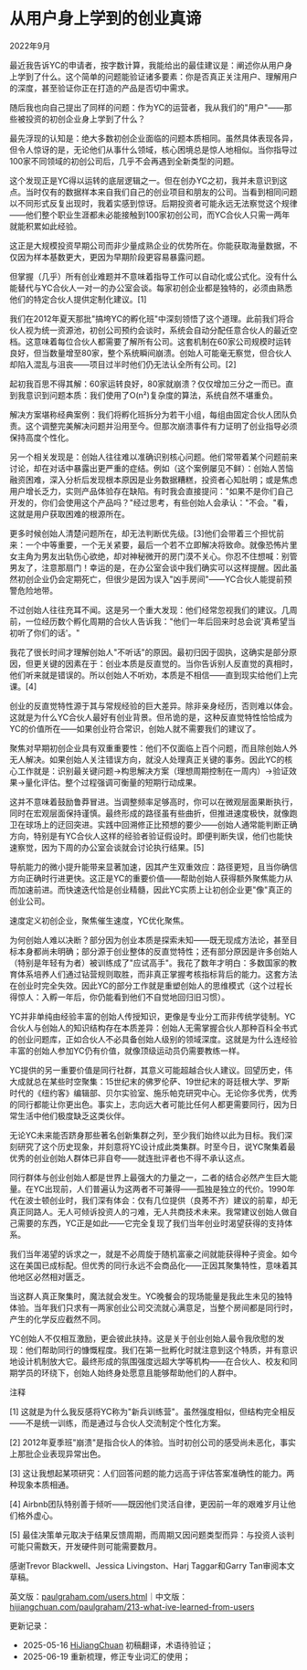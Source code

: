 


# 从用户身上学到的创业真谛

2022年9月

最近我告诉YC的申请者，按字数计算，我能给出的最佳建议是：阐述你从用户身上学到了什么。这个简单的问题能验证诸多要素：你是否真正关注用户、理解用户的深度，甚至验证你正在打造的产品是否切中需求。

随后我也向自己提出了同样的问题：作为YC的运营者，我从我们的"用户"——那些被投资的初创企业身上学到了什么？

最先浮现的认知是：绝大多数初创企业面临的问题本质相同。虽然具体表现各异，但令人惊讶的是，无论他们从事什么领域，核心困境总是惊人地相似。当你指导过100家不同领域的初创公司后，几乎不会再遇到全新类型的问题。

这个发现正是YC得以运转的底层逻辑之一。但在创办YC之初，我并未意识到这点。当时仅有的数据样本来自我们自己的创业项目和朋友的公司。当看到相同问题以不同形式反复出现时，我着实感到惊讶。后期投资者可能永远无法察觉这个规律——他们整个职业生涯都未必能接触到100家初创公司，而YC合伙人只需一两年就能积累如此经验。

这正是大规模投资早期公司而非少量成熟企业的优势所在。你能获取海量数据，不仅因为样本基数更大，更因为早期阶段更容易暴露问题。

但掌握（几乎）所有创业难题并不意味着指导工作可以自动化或公式化。没有什么能替代与YC合伙人一对一的办公室会谈。每家初创企业都是独特的，必须由熟悉他们的特定合伙人提供定制化建议。[1]

我们在2012年夏天那批"搞垮YC的孵化班"中深刻领悟了这个道理。此前我们将合伙人视为统一资源池，初创公司预约会谈时，系统会自动分配任意合伙人的最近空档。这意味着每位合伙人都需要了解所有公司。这套机制在60家公司规模时运转良好，但当数量增至80家，整个系统瞬间崩溃。创始人可能毫无察觉，但合伙人却陷入混乱与沮丧——项目过半时他们仍无法认全所有公司。[2]

起初我百思不得其解：60家运转良好，80家就崩溃？仅仅增加三分之一而已。直到我意识到问题本质：我们使用了O(n²)复杂度的算法，系统自然不堪重负。

解决方案堪称经典案例：我们将孵化班拆分为若干小组，每组由固定合伙人团队负责。这个调整完美解决问题并沿用至今。但那次崩溃事件有力证明了创业指导必须保持高度个性化。

另一个相关发现是：创始人往往难以准确识别核心问题。他们常带着某个问题前来讨论，却在对话中暴露出更严重的症结。例如（这个案例屡见不鲜）：创始人苦恼融资困难，深入分析后发现根本原因是业务数据糟糕，投资者心知肚明；或是焦虑用户增长乏力，实则产品体验存在缺陷。有时我会直接提问："如果不是你们自己开发的，你们会使用这个产品吗？"经过思考，有些创始人会承认："不会。"看，这就是用户获取困难的根源所在。

更多时候创始人清楚问题所在，却无法判断优先级。[3]他们会带着三个担忧前来：一个中等重要，一个无关紧要，最后一个若不立即解决将致命。就像恐怖片里女主角为男友出轨伤心欲绝，却对神秘微开的房门漠不关心。你忍不住想喊：别管男友了，注意那扇门！幸运的是，在办公室会谈中我们确实可以这样提醒。因此虽然初创企业仍会定期死亡，但很少是因为误入"凶手房间"——YC合伙人能提前预警危险地带。

不过创始人往往充耳不闻。这是另一个重大发现：他们经常忽视我们的建议。几周前，一位经历数个孵化周期的合伙人告诉我："他们一年后回来时总会说'真希望当初听了你们的话'。"

我花了很长时间才理解创始人"不听话"的原因。最初归因于固执，这确实是部分原因，但更关键的因素在于：创业本质是反直觉的。当你告诉别人反直觉的真相时，他们听来就是错误的。所以创始人不听劝，本质是不相信——直到现实给他们上完课。[4]

创业的反直觉特性源于其与常规经验的巨大差异。除非亲身经历，否则难以体会。这就是为什么YC合伙人最好有创业背景。但吊诡的是，这种反直觉特性恰恰成为YC的价值所在——如果创业符合常识，创始人就不需要我们的建议了。

聚焦对早期初创企业具有双重重要性：他们不仅面临上百个问题，而且除创始人外无人解决。如果创始人关注错误方向，就没人处理真正关键的事务。因此YC的核心工作就是：识别最关键问题→构思解决方案（理想周期控制在一周内）→验证效果→量化评估。整个过程强调可衡量的短期行动成果。

这并不意味着鼓励鲁莽冒进。当调整频率足够高时，你可以在微观层面果断执行，同时在宏观层面保持谨慎。最终形成的路径虽有些曲折，但推进速度极快，就像跑卫在球场上的迂回突进。实践中回溯修正比预想的要少——创始人通常能判断正确方向，特别是有YC合伙人这样的经验者验证假设时。即便判断失误，他们也能快速察觉，因为下周的办公室会谈就会讨论执行结果。[5]

导航能力的微小提升能带来显著加速，因其产生双重效应：路径更短，且当你确信方向正确时行进更快。这正是YC的重要价值——帮助创始人获得额外聚焦能力从而加速前进。而快速迭代恰是创业精髓，因此YC实质上让初创企业更"像"真正的创业公司。

速度定义初创企业，聚焦催生速度，YC优化聚焦。

为何创始人难以决断？部分因为创业本质是探索未知——既无现成方法论，甚至目标本身都尚未明确；部分源于创业整体的反直觉特性；还有部分原因是许多创始人（特别是年轻有为者）被训练成了"应试高手"。我花了数年才明白：多数国家的教育体系培养人们通过钻营规则取胜，而非真正掌握考核指标背后的能力。这套方法在创业时完全失效。因此YC的部分工作就是重塑创始人的思维模式（这个过程长得惊人：入孵一年后，你仍能看到他们不自觉地回归旧习惯）。

YC并非单纯由经验丰富的创始人传授知识，更像是专业分工而非传统学徒制。YC合伙人与创始人的知识结构存在本质差异：创始人无需掌握合伙人那种百科全书式的创业问题库，正如合伙人不必具备创始人级别的领域深度。这就是为什么连经验丰富的创始人参加YC仍有价值，就像顶级运动员仍需要教练一样。

YC提供的另一重要价值是同行社群，其意义可能超越合伙人建议。回望历史，伟大成就总在某些时空聚集：15世纪末的佛罗伦萨、19世纪末的哥廷根大学、罗斯时代的《纽约客》编辑部、贝尔实验室、施乐帕克研究中心。无论你多优秀，优秀的同行都能让你更出色。事实上，志向远大者可能比任何人都更需要同行，因为日常生活中他们极度缺乏这类伙伴。

无论YC未来能否跻身那些著名创新集群之列，至少我们始终以此为目标。我们深刻研究了这个历史现象，并刻意将YC设计成此类集群。时至今日，说YC聚集着最优秀的创业创始人群体已非自夸——就连批评者也不得不承认这点。

同行群体与创业创始人都是世界上最强大的力量之一，二者的结合必然产生巨大能量。在YC出现前，人们普遍认为这两者不可兼得——孤独是独立的代价。1990年代在波士顿创业时，我们深有体会：仅有几位提供（良莠不齐）建议的前辈，却无真正同路人。无人可倾诉投资人的刁难，无人共商技术未来。我常建议创始人做自己需要的东西，YC正是如此——它完全复现了我们当年创业时渴望获得的支持体系。

我们当年渴望的诉求之一，就是不必周旋于随机富豪之间就能获得种子资金。如今这在美国已成标配。但优秀的同行永远不会商品化——正因其聚集特性，意味着其他地区必然相对匮乏。

当这群人真正聚集时，魔法就会发生。YC晚餐会的现场能量是我此生未见的独特体验。当年我们只求有一两家创业公司交流就心满意足，当整个房间都是同行时，产生的化学反应截然不同。

YC创始人不仅相互激励，更会彼此扶持。这是关于创业创始人最令我欣慰的发现：他们帮助同行的慷慨程度。我们在第一批孵化时就注意到这个特质，并有意识地设计机制放大它。最终形成的氛围强度远超大学等机构——在合伙人、校友和同期学员的环绕下，创始人始终身处愿意且能够帮助他们的人群中。

注释

[1] 这就是为什么我反感将YC称为"新兵训练营"。虽然强度相似，但结构完全相反——不是统一训练，而是通过与合伙人交流制定个性化方案。

[2] 2012年夏季班"崩溃"是指合伙人的体验。当时初创公司的感受尚未恶化，事实上那批企业表现异常出色。

[3] 这让我想起某项研究：人们回答问题的能力远高于评估答案准确性的能力。两种现象本质相通。

[4] Airbnb团队特别善于倾听——既因他们灵活自律，更因前一年的艰难岁月让他们格外虚心。

[5] 最佳决策单元取决于结果反馈周期，而周期又因问题类型而异：与投资人谈判可能只需数天，开发硬件则可能需要数月。

感谢Trevor Blackwell、Jessica Livingston、Harj Taggar和Garry Tan审阅本文草稿。

英文版：[paulgraham.com/users.html](https://paulgraham.com/users.html)｜中文版：[hijiangchuan.com/paulgraham/213-what-ive-learned-from-users](https://hijiangchuan.com/paulgraham/213-what-ive-learned-from-users)



更新记录：
- 2025-05-16 [HiJiangChuan](https://hijiangchuan.com) 初稿翻译，术语待验证；
- 2025-06-19 重新梳理，修正专业词汇的使用；
